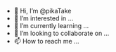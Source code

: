 - 👋 Hi, I’m @pikaTake
- 👀 I’m interested in ...
- 🌱 I’m currently learning ...
- 💞️ I’m looking to collaborate on ...
- 📫 How to reach me ...

<!---
pikaTake/pikaTake is a ✨ special ✨ repository because its `README.md` (this file) appears on your GitHub profile.
You can click the Preview link to take a look at your changes.
--->
